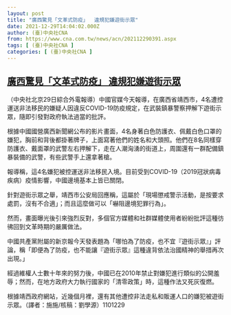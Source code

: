 ```yaml
---
layout: post
title: "廣西驚見「文革式防疫」  違規犯嫌遊街示眾"
date: 2021-12-29T14:04:02.000Z
author: (臺)中央社CNA
from: https://www.cna.com.tw/news/acn/202112290391.aspx
tags: [ (臺)中央社CNA ]
categories: [ (臺)中央社CNA ]
---
```

<!--1640786642000-->
[廣西驚見「文革式防疫」  違規犯嫌遊街示眾](https://www.cna.com.tw/news/acn/202112290391.aspx)
------

<div>
<div></div><div><p>（中央社北京29日綜合外電報導）中國官媒今天報導，在廣西省靖西市，4名遭控運送非法移民的嫌疑人因違反COVID-19防疫規定，在武裝鎮暴警察押解下遊街示眾，隨即引發對政府執法過當的批評。</p><p>根據中國國營廣西新聞網公布的影片畫面，4名身著白色防護衣、佩戴白色口罩的嫌犯，胸前和背後都掛著牌子，上面寫著他們的姓名和大頭照。他們在8名同樣穿防護衣、戴面罩的武警左右押解下，走在人潮洶湧的街道上，周圍還有一群配備鎮暴裝備的武警，有些武警手上還拿著槍。</p><p>報導稱，這4名嫌犯被控運送非法移民入境。目前受到COVID-19（2019冠狀病毒疾病）疫情影響，中國邊境基本上皆已關閉。</p><p>針對遊街示眾之舉，靖西市公安局回應稱，這屬於「現場懲戒警示活動，是按要求處罰，沒有不合適」；而且這麼做可以「嚇阻邊境犯罪行為」。</p><p>然而，畫面曝光後引來強烈反對，多個官方媒體和社群媒體使用者紛紛批評這種彷彿回到文革時期的嚴厲做法。</p><p>中國共產黨附屬的新京報今天發表題為「哪怕為了防疫，也不宜『遊街示眾』」評論，稱「即便為了防疫，也不能讓『遊街示眾』這種違背依法治國精神的舉措再次出現。」</p><p>經過維權人士數十年來的努力後，中國已在2010年禁止對嫌犯進行類似的公開羞辱；然而，在地方政府大力執行國家的「清零政策」時，這種作法又死灰復燃。</p><p>根據靖西政府網站，近幾個月裡，還有其他遭控非法走私和販運人口的嫌犯被遊街示眾。（譯者：施施/核稿：劉學源）1101229</p></div>
</div>
